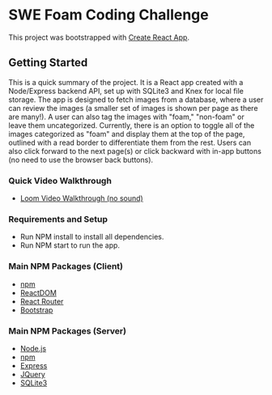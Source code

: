 # SWE Foam Coding Challenge

This project was bootstrapped with [Create React App](https://github.com/facebook/create-react-app).

## Getting Started
This is a quick summary of the project. It is a React app created with a Node/Express backend API, set up with SQLite3 and Knex for local file storage. The app is designed to fetch images from a database, where a user can review the images (a smaller set of images is shown per page as there are many!). A user can also tag the images with "foam," "non-foam" or leave them uncategorized. Currently, there is an option to toggle all of the images categorized as "foam" and display them at the top of the page, outlined with a read border to differentiate them from the rest. Users can also click forward to the next page(s) or click backward with in-app buttons (no need to use the browser back buttons). 

### Quick Video Walkthrough
- [Loom Video Walkthrough (no sound)](https://www.loom.com/embed/e4b782bc708046ecae0e04e9515ee7d3)


### Requirements and Setup

- Run NPM install to install all dependencies.
- Run NPM start to run the app.

### Main NPM Packages (Client)

- [npm](https://www.npmjs.com)
- [ReactDOM](https://reactjs.org)
- [React Router](https://reacttraining.com/react-router/web/guides/quick-start)
- [Bootstrap](https://getbootstrap.com)

### Main NPM Packages (Server)

- [Node.js](https://nodejs.org)
- [npm](https://www.npmjs.com)
- [Express](https://expressjs.com)
- [JQuery](https://jquery.com)
- [SQLite3](https://www.sqlite.org)
